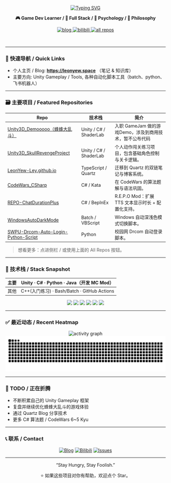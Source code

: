 <div align="center">

<a href="https://git.io/typing-svg"><img src="https://readme-typing-svg.demolab.com?font=Slackey&size=36&duration=2500&pause=500&color=1F4F9B&background=FFFA187A&center=true&vCenter=true&multiline=true&width=700&height=150&lines=Hi%2C+I'm+LeonYew+%F0%9F%91%8B;A+Game+Developer;Let's+keep+making+more+fun!" alt="Typing SVG" /></a>

**🎮 Game Dev Learner / 🎨 Full Stack / 💚 Psychology / 🧠 Philosophy**

<!-- Social badges (for-the-badge style) -->
<p align="center">
	<a href="https://leonyew.space" target="_blank">
		<img alt="blog" title="Visit my Blog" src="https://img.shields.io/badge/Blog-leonyew.space-0aa8d2?logo=google-chrome&logoColor=white&style=for-the-badge" />
	</a>
	<a href="https://space.bilibili.com/8403927" target="_blank">
		<img alt="bilibili" title="Bilibili" src="https://img.shields.io/badge/Bilibili-LeonYew-ff88c2?logo=bilibili&logoColor=white&style=for-the-badge" />
	</a>
	<a href="https://github.com/LeonYew-Ley?tab=repositories" target="_blank">
		<img alt="all repos" title="All repositories" src="https://img.shields.io/badge/Repos-Explorer-6e40c9?logo=github&logoColor=white&style=for-the-badge" />
	</a>
</p>

<br/>
</div>

---

### 🧭 快速导航 / Quick Links

- 个人主页 / Blog: **https://leonyew.space** （笔记 & 知识库）
- 主要方向: Unity Gameplay / Tools, 各种自动化脚本工具（batch、python、飞书机器人）

---

### 🗃️ 主要项目 / Featured Repositories

| Repo                                                                                                      | 技术栈                 | 简介                                                    |
| --------------------------------------------------------------------------------------------------------- | ---------------------- | ------------------------------------------------------- |
| [Unity3D_Demooooo（蜂蜂大乱斗）](https://www.bilibili.com/video/BV16kY4z5Evg/)                            | Unity / C# / ShaderLab | 入职 GameJam 做的游戏Demo，涉及到商用技术，暂不公布代码 |
| [Unity3D_SkullRevengeProject](https://github.com/LeonYew-Ley/Unity3D_SkullRevengeProject)                 | Unity / C# / ShaderLab | 个人动作闯关练习项目，包含基础角色控制与关卡逻辑。      |
| [LeonYew-Ley.github.io](https://github.com/LeonYew-Ley/LeonYew-Ley.github.io)                             | TypeScript / Quartz    | 迁移到 Quartz 的双链笔记与博客系统。                    |
| [CodeWars_CSharp](https://github.com/LeonYew-Ley/CodeWars_CSharp)                                         | C# / Kata              | 在 CodeWars 的算法题解与语法巩固。                      |
| [REPO-ChatDurationPlus](https://github.com/LeonYew-Ley/REPO-ChatDurationPlus)                             | C# / BepInEx           | R.E.P.O Mod：扩展 TTS 文本显示时长 + 配置化支持。       |
| [WindowsAutoDarkMode](https://github.com/LeonYew-Ley/WindowsAutoDarkMode)                                 | Batch / VBScript       | Windows 自动深浅色模式切换脚本。                        |
| [SWPU-Drcom-Auto-Login-Python-Script](https://github.com/LeonYew-Ley/SWPU-Drcom-Auto-Login-Python-Script) | Python                 | 校园网 Drcom 自动登录脚本。                             |

> 想看更多：点进侧栏 / 或使用上面的 All Repos 按钮。

---

### 🧪 技术栈 / Stack Snapshot

<div align="center">

| 主要 | Unity · C# · Python · Java（开发 MC Mod）   |
| ---- | ------------------------------------------- |
| 其他 | C++(入门练习) · Bash/Batch · GitHub Actions |

<img height="30" src="https://cdn.jsdelivr.net/gh/devicons/devicon/icons/unity/unity-original.svg" />
<img height="30" src="https://cdn.jsdelivr.net/gh/devicons/devicon/icons/csharp/csharp-original.svg" />
<img height="30" src="https://cdn.jsdelivr.net/gh/devicons/devicon/icons/typescript/typescript-original.svg" />
<img height="30" src="https://cdn.jsdelivr.net/gh/devicons/devicon/icons/javascript/javascript-original.svg" />
<img height="30" src="https://cdn.jsdelivr.net/gh/devicons/devicon/icons/python/python-original.svg" />
<img height="30" src="https://cdn.jsdelivr.net/gh/devicons/devicon/icons/java/java-original.svg" />

</div>

---

### ✅ 最近动态 / Recent Heatmap

<div align="center">

<img src="https://github-readme-activity-graph.vercel.app/graph?username=LeonYew-Ley&custom_title=LeonYew's%20%Recent&theme=minimal&area=true&hide_border=true" alt="activity graph" />

<picture>
	<source media="(prefers-color-scheme: dark)" srcset="https://raw.githubusercontent.com/LeonYew-Ley/LeonYew-Ley/output/github-contribution-grid-snake-dark.svg" />
	<img alt="github contribution snake" src="https://raw.githubusercontent.com/LeonYew-Ley/LeonYew-Ley/output/github-contribution-grid-snake.svg" />
</picture>

<!-- Snake animation 由 GitHub Actions (Platane/snk) 自动生成 -->

</div>

---

### 🔬 TODO / 正在折腾

- 不断积累自己的 Unity Gameplay 框架
- 复盘并继续优化蜂蜂大乱斗的游戏体验
- 通过 Quartz Blog 分享技术
- 更多 C# 算法题 / CodeWars 6~5 Kyu
---

### 📞 联系 / Contact

<div align="center">

<a href="https://leonyew.space" target="_blank"><img src="https://img.shields.io/badge/Blog-leonyew.space-0aa8d2?logo=google-chrome&logoColor=white&style=for-the-badge" alt="Blog" /></a>
<a href="https://space.bilibili.com/8403927" target="_blank"><img src="https://img.shields.io/badge/Bilibili-LeonYew-ff88c2?logo=bilibili&logoColor=white&style=for-the-badge" alt="Bilibili" /></a>
<a href="https://github.com/LeonYew-Ley/LeonYew-Ley/issues" target="_blank"><img src="https://img.shields.io/badge/Issues-Feedback-6e40c9?logo=github&logoColor=white&style=for-the-badge" alt="Issues" /></a>

</div>

---

<div align="center">

“Stay Hungry, Stay Foolish.”

⭐ 如果这些项目对你有帮助，欢迎点个 Star。

</div>

<!-- Compact footer note -->
<!-- <sub>生成式 README：使用公开统计服务（若加载失败，多刷新几次或换网络）。</sub> -->

